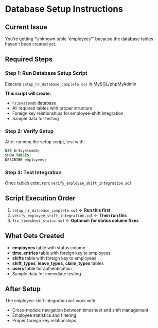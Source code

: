 # Database Setup Instructions

## Current Issue
You're getting "Unknown table 'employees'" because the database tables haven't been created yet.

## Required Steps

### Step 1: Run Database Setup Script
Execute `setup_hr_database_complete.sql` in MySQL/phpMyAdmin

**This script will create:**
- `hr3systemdb` database
- All required tables with proper structure
- Foreign key relationships for employee-shift integration
- Sample data for testing

### Step 2: Verify Setup
After running the setup script, test with:
```sql
USE hr3systemdb;
SHOW TABLES;
DESCRIBE employees;
```

### Step 3: Test Integration
Once tables exist, run:
`verify_employee_shift_integration.sql`

## Script Execution Order
1. `setup_hr_database_complete.sql` ← **Run this first**
2. `verify_employee_shift_integration.sql` ← **Then run this**
3. `fix_timesheet_status.sql` ← **Optional: for status column fixes**

## What Gets Created
- **employees** table with status column
- **time_entries** table with foreign key to employees
- **shifts** table with foreign key to employees  
- **shift_types**, **leave_types**, **claim_types** tables
- **users** table for authentication
- Sample data for immediate testing

## After Setup
The employee-shift integration will work with:
- Cross-module navigation between timesheet and shift management
- Employee statistics and filtering
- Proper foreign key relationships
